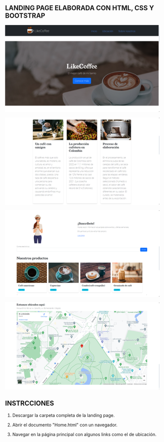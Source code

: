 ## LANDING PAGE ELABORADA CON HTML, CSS Y BOOTSTRAP

![Vista del menú](screenshots/Main.png)

![Vista de las novedades](screenshots/News.png)

![Vista de la sección correo y productos](screenshots/Mail_and_products.png)

![Vista del mapa de geolocalización](screenshots/Map.png)

## INSTRCCIONES

1. Descargar la carpeta completa de la landing page.

2. Abrir el documento "Home.html" con un navegador.

3. Navegar en la página principal con algunos links como el de ubicación.
